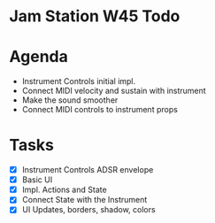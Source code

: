 # Jam Station W45 Todo

# Agenda
- Instrument Controls initial impl.
- Connect MIDI velocity and sustain with instrument
- Make the sound smoother
- Connect MIDI controls to instrument props

# Tasks
- [x] Instrument Controls ADSR envelope
 - [x] Basic UI
 - [x] Impl. Actions and State
 - [x] Connect State with the Instrument
- [x] UI Updates, borders, shadow, colors
